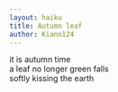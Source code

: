 ```yaml
---
layout: haiku
title: Autumn leaf
author: Kiann124
---
```


it is autumn time <br>
a leaf no longer green falls <br>
softly kissing the earth <br>
